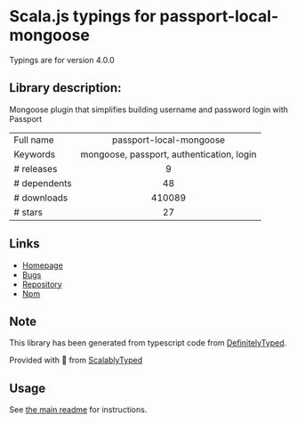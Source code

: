 
# Scala.js typings for passport-local-mongoose

Typings are for version 4.0.0

## Library description:
Mongoose plugin that simplifies building username and password login with Passport

|                    |                 |
| ------------------ | :-------------: |
| Full name          | passport-local-mongoose |
| Keywords           | mongoose, passport, authentication, login |
| # releases         | 9 |
| # dependents       | 48 |
| # downloads        | 410089 |
| # stars            | 27 |

## Links
- [Homepage](https://github.com/saintedlama/passport-local-mongoose#readme)
- [Bugs](https://github.com/saintedlama/passport-local-mongoose/issues)
- [Repository](https://github.com/saintedlama/passport-local-mongoose)
- [Npm](https://www.npmjs.com/package/passport-local-mongoose)
    


## Note
This library has been generated from typescript code from [DefinitelyTyped](https://definitelytyped.org).

Provided with :purple_heart: from [ScalablyTyped](https://github.com/oyvindberg/ScalablyTyped)

## Usage
See [the main readme](../../readme.md) for instructions.


